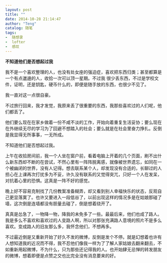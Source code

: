 ```yaml
---
layout: post
title: ""
date: 2014-10-28 21:14:47
author: "Teng"
catalog: 随笔
tags:
-  随想录
-  lofter
-  感叹
---
```

**不知道他们是否想起过我**

我不是一个喜欢整理的人，也没有处女座的强迫症，喜欢把东西归类；甚至都算是一个有点邋遢的人，收拾一次可以顶一星期。不过我 很少丢东西，不过是学校文件，证明，还是钥匙，硬币什么的，即便是随手放的东西，也很少不见了。

我一直对这一点很自豪。

不过旅行回来，我才发觉，我原来丢了很重要的东西，我那些喜欢过的人们呢，他们都丢了。

他们要么现在在家乡做着一份不咸不淡的工作，开始向着重复生活妥协；要么现在在外继续无尽的学习为了回避不想踏入的社会；要么就是在社会里奋力挣扎。反倒是我显得无所事事，一无所成。

不知道他们是否想起过我。

上午在收拾房间前，我一个人坐在窗户前，看着电脑上开着的几个页面，刷不出什么新东西却不断的在尝试，不然心里有一阵阵脱离感，就像被世界遗忘，如同在一个被幽闭的世界，没有人记得。想去联系某个人，却发现没有合适的，长聊过的人担心在上课再次打扰多为不妥，许久没有联系的又觉得突兀，只好一个人在发呆，对抗着心里的恐惧。这真是一阵不好的感觉。

晚上好不容易克制找了几份教案准备糊弄，却又看到别人幸福快乐的状态，反观自己更显落寞了。也许又要进入一段低谷了，以前出现这样的情况多是在姑娘那碰了墙，这次倒是连墙都没有胆量去碰了，倒是想着绕开了。

真真是怂急了，一物降一物，降我的未免多了一些。最最后来，他们也成了路人。我是多么不喜欢和喜欢过的人变路人啊，所以对那张充满路人意境的照片不是多么喜欢。变成路人的旧友那么多，我怀念他们，不想再多。

不过最近倒是又重新开始了好久不发的微博，反倒是发个不停。就是幻想着也许有人想知道我的近况而不得，我不忍他们像我一样为了了解人家姑娘去翻来翻去，不如重新用起微博，不为什么，只为那些还记得我的人。也开始肆无忌惮的转发朋友的微博，想着即便是点赞之交也比完全没有消息要来的好。
